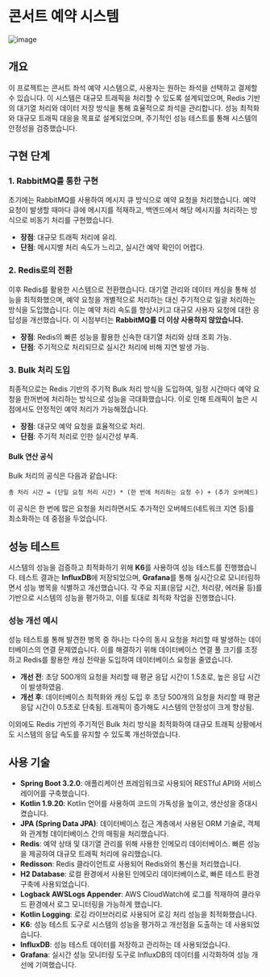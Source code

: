 # 콘서트 예약 시스템

![image](https://github.com/user-attachments/assets/4d4eba33-407f-4838-88f5-f3d878079dc4)


## 개요

이 프로젝트는 콘서트 좌석 예약 시스템으로, 사용자는 원하는 좌석을 선택하고 결제할 수 있습니다. 이 시스템은 대규모 트래픽을 처리할 수 있도록 설계되었으며, Redis 기반의 대기열 처리와 데이터 저장 방식을 통해 효율적으로 좌석을 관리합니다. 성능 최적화와 대규모 트래픽 대응을 목표로 설계되었으며, 주기적인 성능 테스트를 통해 시스템의 안정성을 검증했습니다.

## 구현 단계

### 1. RabbitMQ를 통한 구현

초기에는 RabbitMQ를 사용하여 메시지 큐 방식으로 예약 요청을 처리했습니다. 예약 요청이 발생할 때마다 큐에 메시지를 적재하고, 백엔드에서 해당 메시지를 처리하는 방식으로 비동기 처리를 구현했습니다.

- **장점**: 대규모 트래픽 처리에 유리.
- **단점**: 메시지별 처리 속도가 느리고, 실시간 예약 확인이 어렵다.

### 2. Redis로의 전환

이후 Redis를 활용한 시스템으로 전환했습니다. 대기열 관리와 데이터 캐싱을 통해 성능을 최적화했으며, 예약 요청을 개별적으로 처리하는 대신 주기적으로 일괄 처리하는 방식을 도입했습니다. 이는 예약 처리 속도를 향상시키고 대규모 사용자 요청에 대한 응답성을 개선했습니다. 이 시점부터는 **RabbitMQ를 더 이상 사용하지 않았습니다.**

- **장점**: Redis의 빠른 성능을 활용한 신속한 대기열 처리와 상태 조회 가능.
- **단점**: 주기적으로 처리되므로 실시간 처리에 비해 지연 발생 가능.

### 3. Bulk 처리 도입

최종적으로는 Redis 기반의 주기적 Bulk 처리 방식을 도입하여, 일정 시간마다 예약 요청을 한꺼번에 처리하는 방식으로 성능을 극대화했습니다. 이로 인해 트래픽이 높은 시점에서도 안정적인 예약 처리가 가능해졌습니다.

- **장점**: 대규모 예약 요청을 효율적으로 처리.
- **단점**: 주기적 처리로 인한 실시간성 부족.

#### Bulk 연산 공식

Bulk 처리의 공식은 다음과 같습니다:

```
총 처리 시간 = (단일 요청 처리 시간) * (한 번에 처리하는 요청 수) + (추가 오버헤드)
```

이 공식은 한 번에 많은 요청을 처리하면서도 추가적인 오버헤드(네트워크 지연 등)를 최소화하는 데 중점을 두었습니다.

## 성능 테스트

시스템의 성능을 검증하고 최적화하기 위해 **K6**를 사용하여 성능 테스트를 진행했습니다. 테스트 결과는 **InfluxDB**에 저장되었으며, **Grafana**를 통해 실시간으로 모니터링하면서 성능 병목을 식별하고 개선했습니다. 각 주요 지표(응답 시간, 처리량, 에러율 등)를 기반으로 시스템의 성능을 평가하고, 이를 토대로 최적화 작업을 진행했습니다.

### 성능 개선 예시

성능 테스트를 통해 발견한 병목 중 하나는 다수의 동시 요청을 처리할 때 발생하는 데이터베이스의 연결 문제였습니다. 이를 해결하기 위해 데이터베이스 연결 풀 크기를 조정하고 Redis를 활용한 캐싱 전략을 도입하여 데이터베이스 요청을 줄였습니다.

- **개선 전**: 초당 500개의 요청을 처리할 때 평균 응답 시간이 1.5초로, 높은 응답 시간이 발생하였음.
- **개선 후**: 데이터베이스 최적화와 캐싱 도입 후 초당 500개의 요청을 처리할 때 평균 응답 시간이 0.5초로 단축됨. 트래픽이 증가해도 시스템의 안정성이 크게 향상됨.

이외에도 Redis 기반의 주기적인 Bulk 처리 방식을 최적화하여 대규모 트래픽 상황에서도 시스템의 응답 속도를 유지할 수 있도록 개선하였습니다.

## 사용 기술

- **Spring Boot 3.2.0**: 애플리케이션 프레임워크로 사용되어 RESTful API와 서비스 레이어를 구축했습니다.
- **Kotlin 1.9.20**: Kotlin 언어를 사용하여 코드의 가독성을 높이고, 생산성을 증대시켰습니다.
- **JPA (Spring Data JPA)**: 데이터베이스 접근 계층에서 사용된 ORM 기술로, 객체와 관계형 데이터베이스 간의 매핑을 처리했습니다.
- **Redis**: 예약 상태 및 대기열 관리를 위해 사용한 인메모리 데이터베이스. 빠른 성능을 제공하여 대규모 트래픽 처리에 유리했습니다.
- **Redisson**: Redis 클라이언트로 사용되어 Redis와의 통신을 처리했습니다.
- **H2 Database**: 로컬 환경에서 사용된 인메모리 데이터베이스로, 빠른 테스트 환경 구축에 사용되었습니다.
- **Logback AWSLogs Appender**: AWS CloudWatch에 로그를 적재하여 클라우드 환경에서 로그 모니터링을 가능하게 했습니다.
- **Kotlin Logging**: 로깅 라이브러리로 사용되어 로깅 처리 성능을 최적화했습니다.
- **K6**: 성능 테스트 도구로 시스템의 성능을 평가하고 개선점을 도출하는 데 사용되었습니다.
- **InfluxDB**: 성능 테스트 데이터를 저장하고 관리하는 데 사용되었습니다.
- **Grafana**: 실시간 성능 모니터링 도구로 InfluxDB의 데이터를 시각화하여 성능 개선에 기여했습니다.
